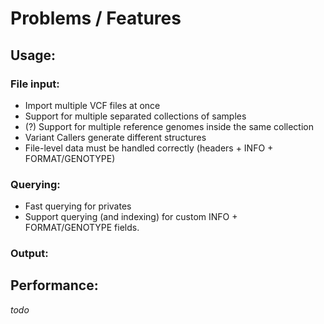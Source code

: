 Problems / Features
========

Usage:
------

### File input: ###

* Import multiple VCF files at once
* Support for multiple separated collections of samples
* (?) Support for multiple reference genomes inside the same collection
* Variant Callers generate different structures
* File-level data must be handled correctly (headers + INFO + FORMAT/GENOTYPE)


### Querying: ###

* Fast querying for privates
* Support querying (and indexing) for custom INFO + FORMAT/GENOTYPE fields.

### Output: ###




Performance:
-----------
*todo*
